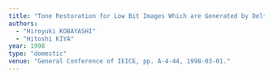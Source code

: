 ```yaml
---
title: "Tone Restoration for Low Bit Images Which are Generated by Delta-Sigma Conversion"
authors:
  - "Hiroyuki KOBAYASHI"
  - "Hitoshi KIYA"
year: 1998
type: "domestic"
venue: "General Conference of IEICE, pp. A-4-44, 1998-03-01."
---
```

